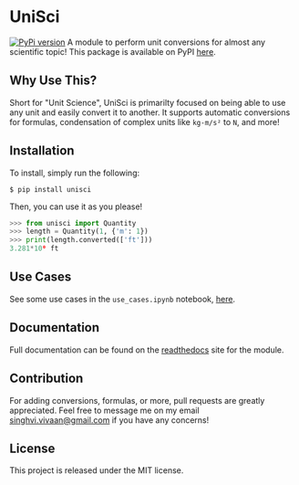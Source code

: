 # UniSci
[![PyPi version](https://badgen.net/pypi/v/pip/)](https://pypi.org/project/unisci)
A module to perform unit conversions for almost any scientific topic! This package is available on PyPI [here](https://pypi.org/project/unisci/).

## Why Use This?
Short for "Unit Science", UniSci is primarilty focused on being able to use any unit and easily convert it to another. It supports automatic conversions for formulas, condensation of complex units like `kg-m/s²` to `N`, and more!

## Installation 
To install, simply run the following:
```
$ pip install unisci
```

Then, you can use it as you please!
```python
>>> from unisci import Quantity
>>> length = Quantity(1, {'m': 1})
>>> print(length.converted(['ft']))
3.281*10⁰ ft
```

## Use Cases
See some use cases in the `use_cases.ipynb` notebook, [here](https://github.com/vivaansinghvi07/conversions/blob/main/use_cases.ipynb).

## Documentation
Full documentation can be found on the [readthedocs](https://unisci.readthedocs.io/en/latest/index.html) site for the module.

## Contribution
For adding conversions, formulas, or more, pull requests are greatly appreciated. Feel free to message me on my email singhvi.vivaan@gmail.com if you have any concerns!

## License
This project is released under the MIT license.
